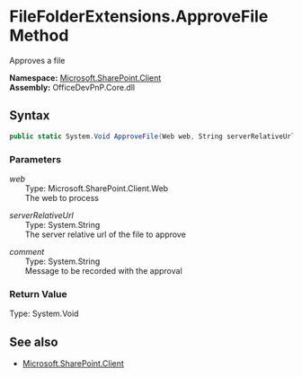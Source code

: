 # FileFolderExtensions.ApproveFile Method  
Approves a file  

**Namespace:** [Microsoft.SharePoint.Client](Microsoft.SharePoint.Client.md)  
**Assembly:** OfficeDevPnP.Core.dll  
## Syntax
```C#
public static System.Void ApproveFile(Web web, String serverRelativeUrl, String comment)
```
### Parameters
*web*  
&emsp;&emsp;Type: Microsoft.SharePoint.Client.Web  
&emsp;&emsp;The web to process  
  
*serverRelativeUrl*  
&emsp;&emsp;Type: System.String  
&emsp;&emsp;The server relative url of the file to approve  
  
*comment*  
&emsp;&emsp;Type: System.String  
&emsp;&emsp;Message to be recorded with the approval  
  
### Return Value
Type: System.Void  

## See also
- [Microsoft.SharePoint.Client](Microsoft.SharePoint.Client.md)
